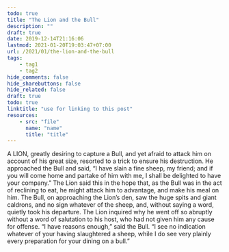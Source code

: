 ```yaml
---
todo: true
title: "The Lion and the Bull"
description: ""
draft: true
date: 2019-12-14T21:16:06
lastmod: 2021-01-20T19:03:47+07:00
url: /2021/01/the-lion-and-the-bull
tags:
    - tag1
    - tag2
hide_comments: false
hide_sharebuttons: false
hide_related: false
draft: true
todo: true
linktitle: "use for linking to this post"
resources:
    - src: "file"
      name: "name"
      title: "title"
---
```


A LION, greatly desiring to capture a Bull, and yet afraid to attack him on account of his great size, resorted to a trick to ensure his destruction. He approached the Bull and said, “I have slain a fine sheep, my friend; and if you will come home and partake of him with me, I shall be delighted to have your company.” The Lion said this in the hope that, as the Bull was in the act of reclining to eat, he might attack him to advantage, and make his meal on him. The Bull, on approaching the Lion’s den, saw the huge spits and giant caldrons, and no sign whatever of the sheep, and, without saying a word, quietly took his departure. The Lion inquired why he went off so abruptly without a word of salutation to his host, who had not given him any cause for offense. “I have reasons enough,” said the Bull. “I see no indication whatever of your having slaughtered a sheep, while I do see very plainly every preparation for your dining on a bull.”
